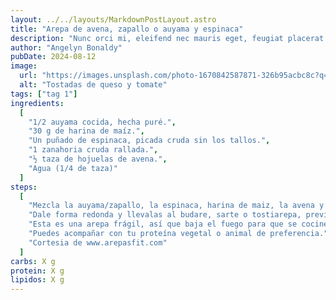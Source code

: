 ```yaml
---
layout: ../../layouts/MarkdownPostLayout.astro
title: "Arepa de avena, zapallo o auyama y espinaca"
description: "Nunc orci mi, eleifend nec mauris eget, feugiat placerat nunc. Suspendisse potenti."
author: "Angelyn Bonaldy"
pubDate: 2024-08-12
image:
  url: "https://images.unsplash.com/photo-1670842587871-326b95acbc8c?q=80&w=3387&auto=format&fit=crop&ixlib=rb-4.0.3&ixid=M3wxMjA3fDB8MHxwaG90by1wYWdlfHx8fGVufDB8fHx8fA%3D%3D"
  alt: "Tostadas de queso y tomate"
tags: ["tag 1"]
ingredients:
  [
    "1/2 auyama cocida, hecha puré.",
    "30 g de harina de maíz.",
    "Un puñado de espinaca, picada cruda sin los tallos.",
    "1 zanahoria cruda rallada.",
    "½ taza de hojuelas de avena.",
    "Agua (1/4 de taza)"
  ]
steps:
  [
    "Mezcla la auyama/zapallo, la espinaca, harina de maiz, la avena y amasar bien, e ir verificado la humedad, hasta lograr una masa homogenea y suave.",
    "Dale forma redonda y llevalas al budare, sarte o tostiarepa, previamente engrasado con aceite de coco o de oliva. ",
    "Esta es una arepa frágil, así que baja el fuego para que se cocinen bien.",
    "Puedes acompañar con tu proteína vegetal o animal de preferencia.",
    "Cortesia de www.arepasfit.com"
  ]
carbs: X g
protein: X g
lipidos: X g
---
```

